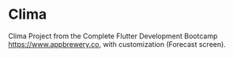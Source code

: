 # Clima
Clima Project from the Complete Flutter Development Bootcamp https://www.appbrewery.co, with customization (Forecast screen).
